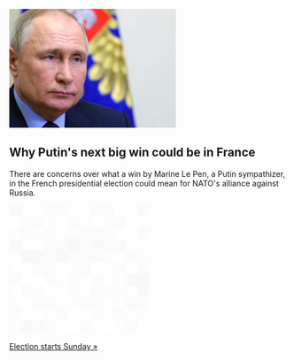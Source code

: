 
![Why Putin's next big win could be in France](./20220409115843.png)
## Why Putin's next big win could be in France

There are concerns over what a win by Marine Le Pen, a Putin sympathizer, in the French presidential election could mean for NATO's alliance against Russia.

![pic](../square_bg.png)

[Election starts Sunday »](https://www.yahoo.com/news/white-house-freaked-putins-next-151713137.html)
